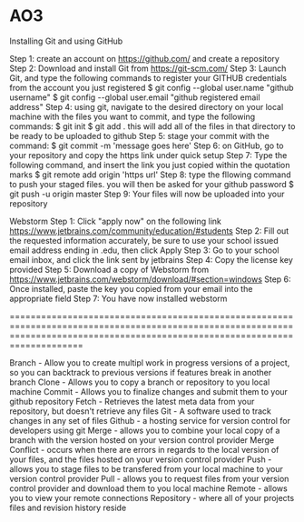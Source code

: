 # AO3

Installing Git and using GitHub

Step 1: create an account on https://github.com/ and create a repository
Step 2: Download and install Git from https://git-scm.com/
Step 3: Launch Git, and type the following commands to register your GITHUB credentials from the account you just registered
        $ git config --global user.name "github username"
        $ git config --global user.email "github registered email address"
Step 4: using git, navigate to the desired directory on your local machine with the files you want to commit, and type the following commands:
      $ git init
      $ git add .
this will add all of the files in that directory to be ready to be uploaded to github
Step 5: stage your commit with the command:
      $ git commit -m 'message goes here'
Step 6: on GitHub, go to your repository and copy the https link under quick setup
Step 7: Type the following command, and insert the link you just copied within the quotation marks
      $ git remote add origin 'https url'
Step 8: type the fllowing command to push your staged files. you will then be asked for your github password
      $ git push -u origin master
Step 9: Your files will now be uploaded into your repository


Webstorm
Step 1: Click "apply now" on the following link https://www.jetbrains.com/community/education/#students
Step 2: Fill out the requested information accurately, be sure to use your school issued email address ending in .edu, then click Apply
Step 3: Go to your school email inbox, and click the link sent by jetbrains
Step 4: Copy the license key provided
Step 5: Download a copy of Webstorm from https://www.jetbrains.com/webstorm/download/#section=windows
Step 6: Once installed, paste the key you copied from your email into the appropriate field
Step 7: You have now installed webstorm



================================================================================================================================================================================

Branch - Allow you to create multipl work in progress versions of a project, so you can backtrack to previous versions if features break in another branch
Clone - Allows you to copy a branch or repository to you local machine
Commit - Allows you to finalize changes and submit them to your github repository
Fetch - Retrieves the latest meta data from your repository, but doesn't retrieve any files
Git - A software used to track changes in any set of files
Github - a hosting service for version control for developers using git
Merge - allows you to combine your local copy of a branch with the version hosted on your version control provider
Merge Conflict - occurs when there are errors in regards to the local version of your files, and the files hosted on your version control provider
Push - allows you to stage files to be transfered from your local machine to your version control provider
Pull - allows you to request files from your version control provider and download them to you local machine
Remote - allows you to view your remote connections
Repository - where all of your projects files and revision history reside 
